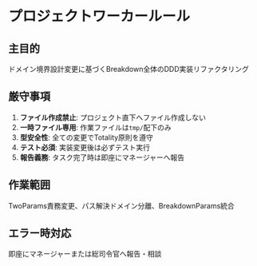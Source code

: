 # プロジェクトワーカールール

## 主目的
ドメイン境界設計変更に基づくBreakdown全体のDDD実装リファクタリング

## 厳守事項
1. **ファイル作成禁止**: プロジェクト直下へファイル作成しない
2. **一時ファイル専用**: 作業ファイルは`tmp/`配下のみ
3. **型安全性**: 全ての変更でTotality原則を遵守
4. **テスト必須**: 実装変更後は必ずテスト実行
5. **報告義務**: タスク完了時は即座にマネージャーへ報告

## 作業範囲
TwoParams責務変更、パス解決ドメイン分離、BreakdownParams統合

## エラー時対応
即座にマネージャーまたは総司令官へ報告・相談